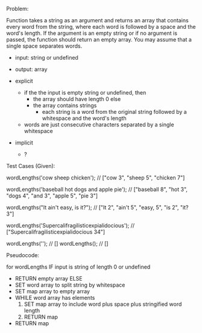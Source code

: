 Problem:

Function takes a string as an argument and returns an array that contains every word from the string, where each word is followed by a space and the word's length. If the argument is an empty string or if no argument is passed, the function should return an empty array. You may assume that a single space separates words.

- input: string or undefined
- output: array

- explicit
  - if the the input is empty string or undefined, then
    - the array should have length 0
    else
    - the array contains strings
      - each string is a word from the original string followed by a whitespace and the word's length
  - words are just consecutive characters separated by a single whitespace

- implicit
  - ?

Test Cases (Given):

wordLengths('cow sheep chicken');
// ["cow 3", "sheep 5", "chicken 7"]

wordLengths('baseball hot dogs and apple pie');
// ["baseball 8", "hot 3", "dogs 4", "and 3", "apple 5", "pie 3"]

wordLengths("It ain't easy, is it?");
// ["It 2", "ain't 5", "easy, 5", "is 2", "it? 3"]

wordLengths('Supercalifragilisticexpialidocious');
// ["Supercalifragilisticexpialidocious 34"]

wordLengths('');      // []
wordLengths();        // []

Pseudocode:

for wordLengths
IF input is string of length 0 or undefined
  - RETURN empty array
ELSE
  - SET word array to split string by whitespace
  - SET map array to empty array
  - WHILE word array has elements
    1. SET map array to include word plus space plus stringified word length
    2. RETURN map
  - RETURN map

